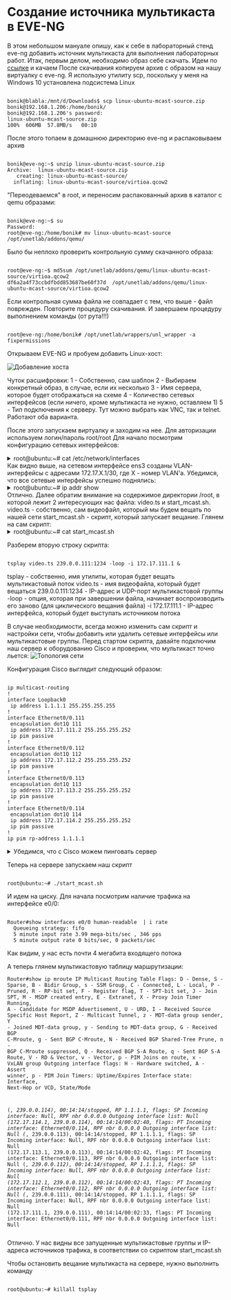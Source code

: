 # Создание источника мультикаста в EVE-NG

В этом небольшом мануале опишу, как к себе в лабораторный стенд eve-ng добавить источник мультикаста для выполнения лабораторных работ. 
Итак, первым делом, необходимо образ себе скачать. Идем по [ссылке](https://yadi.sk/d/GNxWpaG-35pbqA) и качаем
После скачивания копируем архив с образом на нашу виртуалку с eve-ng. Я использую утилиту scp, поскольку у меня на Windows 10 установлена подсистема Linux

<pre><code>
bonik@blabla:/mnt/d/Downloads$ scp linux-ubuntu-mcast-source.zip bonik@192.168.1.206:/home/bonik/
bonik@192.168.1.206's password:
linux-ubuntu-mcast-source.zip                                                                 100%  606MB  57.8MB/s   00:10
</code></pre>

После этого топаем в домашнюю директорию eve-ng и распаковываем архив
<pre><code>
bonik@eve-ng:~$ unzip linux-ubuntu-mcast-source.zip 
Archive:  linux-ubuntu-mcast-source.zip
   creating: linux-ubuntu-mcast-source/
  inflating: linux-ubuntu-mcast-source/virtioa.qcow2
</code></pre>

"Переодеваемся" в root, и переносим распакованный архив в каталог с qemu образами: 
<pre><code>
bonik@eve-ng:~$ su
Password: 
root@eve-ng:/home/bonik# mv linux-ubuntu-mcast-source /opt/unetlab/addons/qemu/
</code></pre>

Было бы неплохо проверить контрольную сумму скачанного образа:
<pre><code>
root@eve-ng:~$ md5sum /opt/unetlab/addons/qemu/linux-ubuntu-mcast-source/virtioa.qcow2 
df6a2a4f73ccbdfbdd853687be60f37d  /opt/unetlab/addons/qemu/linux-ubuntu-mcast-source/virtioa.qcow2
</code></pre>

Если контрольная сумма файла не совпадает с тем, что выше - файл поврежден. Повторите процедуру скачивания.
И завершаем процедуру выполнением команды (от рута!!!)
<pre><code>
root@eve-ng:/home/bonik# /opt/unetlab/wrappers/unl_wrapper -a fixpermissions
</code></pre>

Открываем EVE-NG и пробуем добавить Linux-хост: 

![Добавление хоста](https://github.com/bonishvarik/otus-net-arch/blob/main/creating-mcast-server/1.png)


Чуток расшифровки: 
1 - Собственно, сам шаблон
2 - Выбираем конкретный образ, в случае, если их несколько
3 - Имя сервера, которое будет отображаться на схеме
4 - Количество сетевых интерфейсов (если ничего, кроме мультикаста не нужно, оставляем 1)
5 - Тип подключения к серверу. Тут можно выбрать как VNC, так и telnet. Работают оба варианта.

После этого запускаем виртуалку и заходим на нее. Для авторизации используем логин/пароль root/root
Для начало посмотрим конфигурацию сетевых интерфейсов: 
<details>
  <summary>root@ubuntu:~# cat /etc/network/interfaces</summary>
<pre><code>
root@ubuntu:~# cat /etc/network/interfaces
# This file describes the network interfaces available on your system
# and how to activate them. For more information, see interfaces(5).
source /etc/network/interfaces.d/*
#
# The loopback network interface
auto lo
iface lo inet loopback
#
# The network interface for multicasting
auto ens3
iface ens3 inet manual
#
auto vlan111
iface vlan111 inet static
        address 172.17.111.1
        netmask 255.255.255.252
        vlan_raw_device ens3
#
auto vlan112 
iface vlan112 inet static
        address 172.17.112.1
        netmask 255.255.255.252
        vlan_raw_device ens3
#
auto vlan113
iface vlan113 inet static
        address 172.17.113.1
        netmask 255.255.255.252
        vlan_raw_device ens3
#
auto vlan114
iface vlan114 inet static
        address 172.17.114.1
        netmask 255.255.255.252
        vlan_raw_device ens3
</code></pre>
</details>
Как видно выше, на сетевом интерфейсе ens3 созданы VLAN-интерфейсы с адресами 172.17.X.1/30, где X - номер VLAN'а. 
Убедимся, что все сетевые интерфейсы успешно поднялись:
<details>
  <summary>root@ubuntu:~# ip addr show</summary>
<pre><code>
1: lo: <LOOPBACK,UP,LOWER_UP> mtu 65536 qdisc noqueue state UNKNOWN group default qlen 1
    link/loopback 00:00:00:00:00:00 brd 00:00:00:00:00:00
    inet 127.0.0.1/8 scope host lo
       valid_lft forever preferred_lft forever
    inet6 ::1/128 scope host 
       valid_lft forever preferred_lft forever
2: ens3: <BROADCAST,MULTICAST,UP,LOWER_UP> mtu 1500 qdisc pfifo_fast state UP group default qlen 1000
    link/ether 50:00:00:01:00:00 brd ff:ff:ff:ff:ff:ff
    inet6 fe80::5200:ff:fe01:0/64 scope link 
       valid_lft forever preferred_lft forever
3: vlan111@ens3: <BROADCAST,MULTICAST,UP,LOWER_UP> mtu 1500 qdisc noqueue state UP group default qlen 1000
    link/ether 50:00:00:01:00:00 brd ff:ff:ff:ff:ff:ff
    inet 172.17.111.1/30 brd 172.17.111.3 scope global vlan111
       valid_lft forever preferred_lft forever
    inet6 fe80::5200:ff:fe01:0/64 scope link 
       valid_lft forever preferred_lft forever
4: vlan112@ens3: <BROADCAST,MULTICAST,UP,LOWER_UP> mtu 1500 qdisc noqueue state UP group default qlen 1000
    link/ether 50:00:00:01:00:00 brd ff:ff:ff:ff:ff:ff
    inet 172.17.112.1/30 brd 172.17.112.3 scope global vlan112
       valid_lft forever preferred_lft forever
    inet6 fe80::5200:ff:fe01:0/64 scope link 
       valid_lft forever preferred_lft forever
5: vlan113@ens3: <BROADCAST,MULTICAST,UP,LOWER_UP> mtu 1500 qdisc noqueue state UP group default qlen 1000
    link/ether 50:00:00:01:00:00 brd ff:ff:ff:ff:ff:ff
    inet 172.17.113.1/30 brd 172.17.113.3 scope global vlan113
       valid_lft forever preferred_lft forever
    inet6 fe80::5200:ff:fe01:0/64 scope link 
       valid_lft forever preferred_lft forever
6: vlan114@ens3: <BROADCAST,MULTICAST,UP,LOWER_UP> mtu 1500 qdisc noqueue state UP group default qlen 1000
    link/ether 50:00:00:01:00:00 brd ff:ff:ff:ff:ff:ff
    inet 172.17.114.1/30 brd 172.17.114.3 scope global vlan114
       valid_lft forever preferred_lft forever
    inet6 fe80::5200:ff:fe01:0/64 scope link 
       valid_lft forever preferred_lft forever
</code></pre>
</details>
Отлично. Далее обратим внимание на содержимое директории /root, в которой лежит 2 интересующих нас файла: video.ts и start_mcast.sh.
video.ts - собственно, сам видеофайл, который мы будем вещать по нашей сети
start_mcast.sh - скрипт, который запускает вещание. 
Глянем на сам скрипт:
<details>
  <summary>root@ubuntu:~# cat start_mcast.sh</summary>
<pre><code>
#!/bin/bash
tsplay video.ts 239.0.0.111:1234 -loop -i 172.17.111.1 &
tsplay video.ts 239.0.0.112:1234 -loop -i 172.17.112.1 &
tsplay video.ts 239.0.0.113:1234 -loop -i 172.17.113.1 &
tsplay video.ts 239.0.0.114:1234 -loop -i 172.17.114.1 &
</code></pre>
</details>

Разберем вторую строку скрипта: 
<pre><code>
tsplay video.ts 239.0.0.111:1234 -loop -i 172.17.111.1 &
</code></pre>
tsplay - собственно, имя утилиты, которая будет вещать мультикастовый поток
video.ts - имя видеофайла, который будет вещаться
239.0.0.111:1234 - IP-адрес и UDP-порт мультикастовой группы
-loop - опция, которая при завершении файла, начинает воспроизводить его заново (для циклического вещания файла)
-i 172.17.111.1 - IP-адрес интерфейса, который будет выступать источником потока

В случае необходимости, всегда можно изменить сам скрипт и настройки сети, чтобы добавить или удалить сетевые интерфейсы или мультикастовые группы. 
Перед стартом скрипта, давайте подключим наш сервер к оборудованию Cisco и проверим, что мультикаст точно льется: 
![Топология сети](https://github.com/bonishvarik/otus-net-arch/blob/main/creating-mcast-server/2.png)

Конфигурация Cisco выглядит следующий образом: 
<pre><code>
ip multicast-routing 
!
interface Loopback0
 ip address 1.1.1.1 255.255.255.255
!
interface Ethernet0/0.111
 encapsulation dot1Q 111
 ip address 172.17.111.2 255.255.255.252
 ip pim passive
!
interface Ethernet0/0.112
 encapsulation dot1Q 112
 ip address 172.17.112.2 255.255.255.252
 ip pim passive
!
interface Ethernet0/0.113
 encapsulation dot1Q 113
 ip address 172.17.113.2 255.255.255.252
 ip pim passive
!
interface Ethernet0/0.114
 encapsulation dot1Q 114
 ip address 172.17.114.2 255.255.255.252
 ip pim passive
!
ip pim rp-address 1.1.1.1
</code></pre>
<details>
<summary>Убедимся, что с Cisco можем пинговать сервер</summary>
<pre><code>
Router#ping 172.17.111.1
Type escape sequence to abort.
Sending 5, 100-byte ICMP Echos to 172.17.111.1, timeout is 2 seconds:
.!!!!
Success rate is 80 percent (4/5), round-trip min/avg/max = 1/1/1 ms
Router#ping 172.17.111.2
Type escape sequence to abort.
Sending 5, 100-byte ICMP Echos to 172.17.111.2, timeout is 2 seconds:
!!!!!
Success rate is 100 percent (5/5), round-trip min/avg/max = 1/3/5 ms
Router#ping 172.17.112.1
Type escape sequence to abort.
Sending 5, 100-byte ICMP Echos to 172.17.112.1, timeout is 2 seconds:
.!!!!
Success rate is 80 percent (4/5), round-trip min/avg/max = 1/1/1 ms
Router#ping 172.17.113.1
Type escape sequence to abort.
Sending 5, 100-byte ICMP Echos to 172.17.113.1, timeout is 2 seconds:
.!!!!
Success rate is 80 percent (4/5), round-trip min/avg/max = 1/1/1 ms
Router#ping 172.17.114.1
Type escape sequence to abort.
Sending 5, 100-byte ICMP Echos to 172.17.114.1, timeout is 2 seconds:
.!!!!
Success rate is 80 percent (4/5), round-trip min/avg/max = 1/1/1 ms
</code></pre>
</details>

Теперь на сервере запускаем наш скрипт
<pre><code>
root@ubuntu:~# ./start_mcast.sh 
</code></pre>

И идем на циску. Для начала посмотрим наличие трафика на интерфейсе e0/0:
<pre><code>
Router#show interfaces e0/0 human-readable  | i rate
  Queueing strategy: fifo
  5 minute input rate 3.99 mega-bits/sec , 346 pps 
  5 minute output rate 0 bits/sec, 0 packets/sec
</code></pre>
Как видим, у нас есть почти 4 мегабита входящего потока

А теперь глянем мультикастовую таблицу маршрутизации: 
<code><pre>
Router#show ip mroute 
IP Multicast Routing Table
Flags: D - Dense, S - Sparse, B - Bidir Group, s - SSM Group, C - Connected,
       L - Local, P - Pruned, R - RP-bit set, F - Register flag,
       T - SPT-bit set, J - Join SPT, M - MSDP created entry, E - Extranet,
       X - Proxy Join Timer Running, A - Candidate for MSDP Advertisement,
       U - URD, I - Received Source Specific Host Report, 
       Z - Multicast Tunnel, z - MDT-data group sender, 
       Y - Joined MDT-data group, y - Sending to MDT-data group, 
       G - Received BGP C-Mroute, g - Sent BGP C-Mroute, 
       N - Received BGP Shared-Tree Prune, n - BGP C-Mroute suppressed, 
       Q - Received BGP S-A Route, q - Sent BGP S-A Route, 
       V - RD & Vector, v - Vector, p - PIM Joins on route, 
       x - VxLAN group
Outgoing interface flags: H - Hardware switched, A - Assert winner, p - PIM Join
 Timers: Uptime/Expires
 Interface state: Interface, Next-Hop or VCD, State/Mode

(*, 239.0.0.114), 00:14:14/stopped, RP 1.1.1.1, flags: SP
  Incoming interface: Null, RPF nbr 0.0.0.0
  Outgoing interface list: Null
(172.17.114.1, 239.0.0.114), 00:14:14/00:02:40, flags: PT
  Incoming interface: Ethernet0/0.114, RPF nbr 0.0.0.0
  Outgoing interface list: Null
(*, 239.0.0.113), 00:14:14/stopped, RP 1.1.1.1, flags: SP
  Incoming interface: Null, RPF nbr 0.0.0.0
  Outgoing interface list: Null
(172.17.113.1, 239.0.0.113), 00:14:14/00:02:42, flags: PT
  Incoming interface: Ethernet0/0.113, RPF nbr 0.0.0.0
  Outgoing interface list: Null
(*, 239.0.0.112), 00:14:14/stopped, RP 1.1.1.1, flags: SP
  Incoming interface: Null, RPF nbr 0.0.0.0
  Outgoing interface list: Null
(172.17.112.1, 239.0.0.112), 00:14:14/00:02:43, flags: PT
  Incoming interface: Ethernet0/0.112, RPF nbr 0.0.0.0
  Outgoing interface list: Null
(*, 239.0.0.111), 00:14:14/stopped, RP 1.1.1.1, flags: SP
  Incoming interface: Null, RPF nbr 0.0.0.0
  Outgoing interface list: Null
(172.17.111.1, 239.0.0.111), 00:14:14/00:02:33, flags: PT
  Incoming interface: Ethernet0/0.111, RPF nbr 0.0.0.0
  Outgoing interface list: Null
</pre></code>

Отлично. У нас видны все запущенные мультикастовые группы и IP-адреса источников трафика, в соответствии со скриптом start_mcast.sh

Чтобы остановить вещание мультикаста на сервере, нужно выполнить команду 
<pre><code>
root@ubuntu:~# killall tsplay 
</code></pre>
